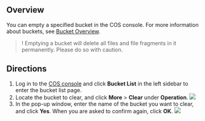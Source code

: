 ## Overview

You can empty a specified bucket in the COS console. For more information about buckets, see [Bucket Overview](https://intl.cloud.tencent.com/document/product/436/13312).

>! Emptying a bucket will delete all files and file fragments in it permanently. Please do so with caution.

## Directions

1. Log in to the [COS console](https://console.cloud.tencent.com/cos5) and click **Bucket List** in the left sidebar to enter the bucket list page.
2. Locate the bucket to clear, and click **More** > **Clear** under **Operation**.
![](https://main.qcloudimg.com/raw/1baeba77031a31a1a242c237da68e376.png)
3. In the pop-up window, enter the name of the bucket you want to clear, and click **Yes**. When you are asked to confirm again, click **OK**.
![](https://main.qcloudimg.com/raw/8751c66b4890b17b08299f76d553c65c.png)
